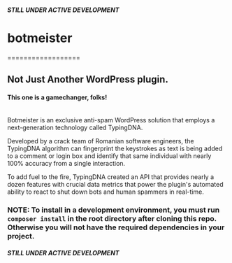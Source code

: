 #### **_STILL UNDER ACTIVE DEVELOPMENT_**

# botmeister
==================
## Not Just Another WordPress plugin.

#### This one is a gamechanger, folks!<br></br>
Botmeister is an exclusive anti-spam WordPress solution that employs a next-generation technology called TypingDNA. 

Developed by a crack team of Romanian software engineers, the TypingDNA algorithm can fingerprint the keystrokes as text is being added to a comment or login box and identify that same individual with nearly 100% accuracy from a single interaction. 

To add fuel to the fire, TypingDNA created an API that provides nearly a dozen features with crucial data metrics that power the plugin's automated ability to react to shut down bots and human spammers in real-time. 

### NOTE: To install in a development environment, you must run `composer install` in the root directory after cloning this repo. Otherwise you will not have the required dependencies in your project.

#### **_STILL UNDER ACTIVE DEVELOPMENT_**
